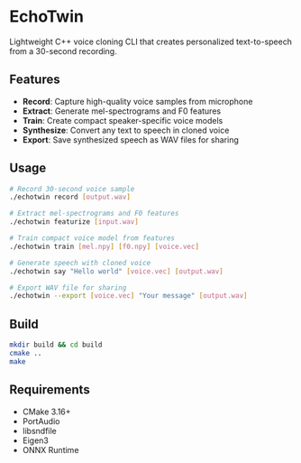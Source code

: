 # EchoTwin

Lightweight C++ voice cloning CLI that creates personalized text-to-speech from a 30-second recording.

## Features

- **Record**: Capture high-quality voice samples from microphone
- **Extract**: Generate mel-spectrograms and F0 features  
- **Train**: Create compact speaker-specific voice models
- **Synthesize**: Convert any text to speech in cloned voice
- **Export**: Save synthesized speech as WAV files for sharing

## Usage

```bash
# Record 30-second voice sample
./echotwin record [output.wav]

# Extract mel-spectrograms and F0 features
./echotwin featurize [input.wav]

# Train compact voice model from features
./echotwin train [mel.npy] [f0.npy] [voice.vec]

# Generate speech with cloned voice
./echotwin say "Hello world" [voice.vec] [output.wav]

# Export WAV file for sharing
./echotwin --export [voice.vec] "Your message" [output.wav]
```

## Build

```bash
mkdir build && cd build
cmake ..
make
```

## Requirements

- CMake 3.16+
- PortAudio
- libsndfile
- Eigen3
- ONNX Runtime